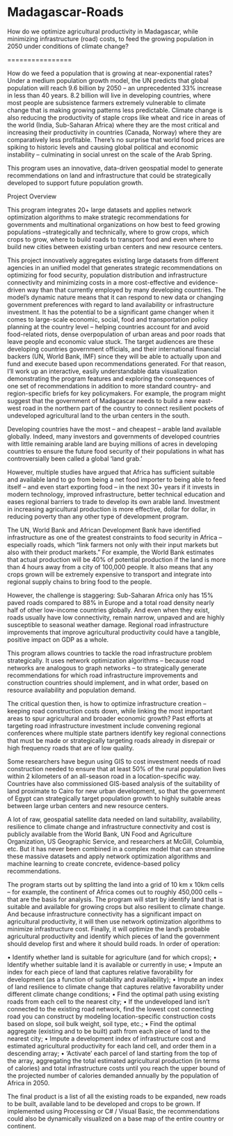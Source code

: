 Madagascar-Roads
================

How do we optimize agricultural productivity in Madagascar, while minimizing infrastructure (road) costs, to feed the growing population in 2050 under conditions of climate change?

================

How do we feed a population that is growing at near-exponential rates? Under a medium population growth model, the UN predicts that global population will reach 9.6 billion by 2050 – an unprecedented 33% increase in less than 40 years.  8.2 billion will live in developing countries, where most people are subsistence farmers extremely vulnerable to climate change that is making growing patterns less predictable.  Climate change is also reducing the productivity of staple crops like wheat and rice in areas of the world (India, Sub-Saharan Africa) where they are the most critical and increasing their productivity in countries (Canada, Norway) where they are comparatively less profitable.  There’s no surprise that world food prices are spiking to historic levels and causing global political and economic instability – culminating in social unrest on the scale of the Arab Spring. 

This program uses an innovative, data-driven geospatial model to generate recommendations on land and infrastructure that could be strategically developed to support future population growth.

Project Overview

This program integrates 20+ large datasets and applies network optimization algorithms to make strategic recommendations for governments and multinational organizations on how best to feed growing populations –strategically and technically, where to grow crops, which crops to grow, where to build roads to transport food and even where to build new cities between existing urban centers and new resource centers. 

This project innovatively aggregates existing large datasets from different agencies in an unified model that generates strategic recommendations on optimizing for food security, population distribution and infrastructure connectivity and minimizing costs in a more cost-effective and evidence-driven way than that currently employed by many developing countries. The model’s dynamic nature means that it can respond to new data or changing government preferences with regard to land availability or infrastructure investment. It has the potential to be a significant game changer when it comes to large-scale economic, social, food and transportation policy planning at the country level – helping countries account for and avoid food-related riots, dense overpopulation of urban areas and poor roads that leave people and economic value stuck. The target audiences are these developing countries government officials, and their international financial backers (UN, World Bank, IMF) since they will be able to actually upon and fund and execute based upon recommendations generated. For that reason, I’ll work up an interactive, easily understandable data visualization demonstrating the program features and exploring the consequences of one set of recommendations in addition to more standard country- and region-specific briefs for key policymakers. For example, the program might suggest that the government of Madagascar needs to build a new east-west road in the northern part of the country to connect resilient pockets of undeveloped agricultural land to the urban centers in the south.

Developing countries have the most – and cheapest – arable land available globally.  Indeed, many investors and governments of developed countries with little remaining arable land are buying millions of acres in developing countries to ensure the future food security of their populations in what has controversially been called a global ‘land grab.’   

However, multiple studies have argued that Africa has sufficient suitable and available land to go from being a net food importer to being able to feed itself – and even start exporting food – in the next 30+ years if it invests in modern technology, improved infrastructure, better technical education and eases regional barriers to trade to develop its own arable land.  Investment in increasing agricultural production is more effective, dollar for dollar, in reducing poverty than any other type of development program.  

The UN, World Bank and African Development Bank have identified infrastructure as one of the greatest constraints to food security in Africa – especially roads, which “link farmers not only with their input markets but also with their product markets.”  For example, the World Bank estimates that actual production will be 40% of potential production if the land is more than 4 hours away from a city of 100,000 people.  It also means that any crops grown will be extremely expensive to transport and integrate into regional supply chains to bring food to the people. 

However, the challenge is staggering: Sub-Saharan Africa only has 15% paved roads compared to 88% in Europe  and a total road density nearly half of other low-income countries globally.  And even when they exist, roads usually have low connectivity, remain narrow, unpaved and are highly susceptible to seasonal weather damage. Regional road infrastructure improvements that improve agricultural productivity could have a tangible, positive impact on GDP as a whole.  

This program allows countries to tackle the road infrastructure problem strategically. It uses network optimization algorithms – because road networks are analogous to graph networks – to strategically generate recommendations for which road infrastructure improvements and construction countries should implement, and in what order, based on resource availability and population demand.

The critical question then, is how to optimize infrastructure creation – keeping road construction costs down, while linking the most important areas to spur agricultural and broader economic growth? Past efforts at targeting road infrastructure investment include convening regional conferences where multiple state partners identify key regional connections that must be made or strategically targeting roads already in disrepair or high frequency roads that are of low quality.  

Some researchers have begun using GIS to cost investment needs of road construction needed to ensure that at least 50% of the rural population lives within 2 kilometers of an all-season road in a location-specific way.  Countries have also commissioned GIS-based analysis of the suitability of land proximate to Cairo for new urban development, so that the government of Egypt can strategically target population growth to highly suitable areas between large urban centers and new resource centers. 

A lot of raw, geospatial satellite data needed on land suitability, availability, resilience to climate change and infrastructure connectivity and cost is publicly available from the World Bank, UN Food and Agriculture Organization, US Geographic Service, and researchers at McGill, Columbia, etc. But it has never been combined in a complex model that can streamline these massive datasets and apply network optimization algorithms and machine learning to create concrete, evidence-based policy recommendations.

The program starts out by splitting the land into a grid of 10 km x 10km cells – for example, the continent of Africa comes out to roughly 450,000 cells – that are the basis for analysis. The program will start by identify land that is suitable and available for growing crops but also resilient to climate change. And because infrastructure connectivity has a significant impact on agricultural productivity, it will then use network optimization algorithms to minimize infrastructure cost. Finally, it will optimize the land’s probable agricultural productivity and identify which pieces of land the government should develop first and where it should build roads. In order of operation: 

•	Identify whether land is suitable for agriculture (and for which crops);
•	Identify whether suitable land it is available or currently in use;
•	Impute an index for each piece of land that captures relative favorability for development (as a function of suitability and availability);
•	Impute an index of land resilience to climate change that captures relative favorability under different climate change conditions; 
•	Find the optimal path using existing roads from each cell to the nearest city; 
•	If the undeveloped land isn’t connected to the existing road network, find the lowest cost connecting road you can construct by modeling location-specific construction costs based on slope, soil bulk weight, soil type, etc.;
•	Find the optimal aggregate (existing and to be built) path from each piece of land to the nearest city;
•	Impute a development index of infrastructure cost and estimated agricultural productivity for each land cell, and order them in a descending array;
•	‘Activate’ each parcel of land starting from the top of the array, aggregating the total estimated agricultural production (in terms of calories) and total infrastructure costs until you reach the upper bound of the projected number of calories demanded annually by the population of Africa in 2050.

The final product is a list of all the existing roads to be expanded, new roads to be built, available land to be developed and crops to be grown. If implemented using Processing or C# / Visual Basic, the recommendations could also be dynamically visualized on a base map of the entire country or continent.
